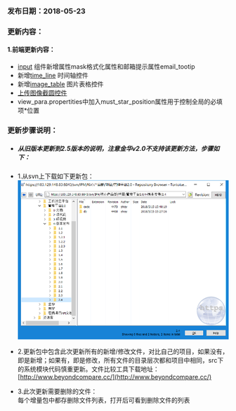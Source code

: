 ### 发布日期：2018-05-23

### 更新内容：

#### 1.前端更新内容：

* [input](/ji-ben-biao-dan-kong-jian/inputbiao-qian-3010-shi-3011.md)
  组件新增属性mask格式化属性和邮箱提示属性email\_tootip
* 新增[time\_line](/ji-ben-biao-dan-kong-jian/timeline-biao-qian-3010-2-5.md)
  时间轴控件
* 新增[image\_table](/ji-ben-biao-dan-kong-jian/imagetable-biao-qian-3010-2-5.md)
  图片表格控件
* [上传图像截圆控件](/ji-ben-biao-dan-kong-jian/cropperbiao-qian.md)
* view\_para.propertities中加入must\_star\_position属性用于控制全局的必填项\*位置

### 更新步骤说明：

* ##### 从旧版本更新到2.5版本的说明，注意金华v2.0不支持该更新方法，步骤如下：
* 1.从svn上下载如下更新包：  
  ![](/assets/V2.4_1.png)
* 2.更新包中包含此次更新所有的新增/修改文件，对比自己的项目，如果没有，即是新增；如果有，即是修改，所有文件的目录层次都和项目中相同，src下的系统模块代码慎重更新。文件比较工具下载地址：[http://www.beyondcompare.cc/](http://www.beyondcompare.cc/)

* 3.此次更新需要删除的文件：  
  每个增量包中都存删除文件列表，打开后可看到删除文件的列表



